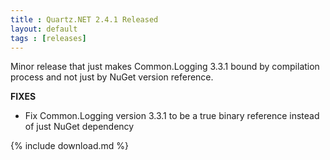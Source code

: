 ```yaml
---
title : Quartz.NET 2.4.1 Released
layout: default
tags : [releases]
---
```


Minor release that just makes Common.Logging 3.3.1 bound by compilation process
and not just by NuGet version reference.

__FIXES__

* Fix Common.Logging version 3.3.1 to be a true binary reference instead of just NuGet dependency

{% include download.md %}
